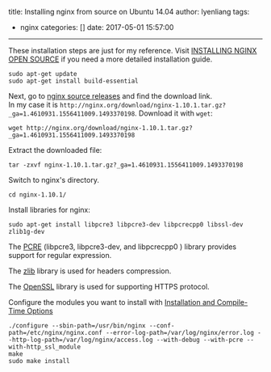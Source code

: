 title: Installing nginx from source on Ubuntu 14.04
author: lyenliang
tags:
  - nginx
categories: []
date: 2017-05-01 15:57:00
---
These installation steps are just for my reference. Visit [INSTALLING NGINX OPEN SOURCE](https://www.nginx.com/resources/admin-guide/installing-nginx-open-source/) if you need a more detailed installation guide.

    sudo apt-get update
    sudo apt-get install build-essential

Next, go to [nginx source releases]( https://www.nginx.com/resources/wiki/start/topics/tutorials/install/#source-releases) and find the download link.  
In my case it is `http://nginx.org/download/nginx-1.10.1.tar.gz?_ga=1.4610931.1556411009.1493370198`. Download it with `wget`:

    wget http://nginx.org/download/nginx-1.10.1.tar.gz?_ga=1.4610931.1556411009.1493370198
    
Extract the downloaded file:

    tar -zxvf nginx-1.10.1.tar.gz?_ga=1.4610931.1556411009.1493370198
 
 Switch to nginx's directory.
 
    cd nginx-1.10.1/
    
Install libraries for nginx:
   
    sudo apt-get install libpcre3 libpcre3-dev libpcrecpp0 libssl-dev zlib1g-dev
    
The [PCRE](http://pcre.org/) (libpcre3, libpcre3-dev, and libpcrecpp0 ) library provides support for regular expression.

The [zlib](http://www.zlib.net/) library is used for headers compression.

The [OpenSSL](https://www.openssl.org/) library is used for supporting HTTPS protocol.

Configure the modules you want to install with [Installation and Compile-Time Options](https://www.nginx.com/resources/wiki/start/topics/tutorials/installoptions/)
    
    ./configure --sbin-path=/usr/bin/nginx --conf-path=/etc/nginx/nginx.conf --error-log-path=/var/log/nginx/error.log --http-log-path=/var/log/nginx/access.log --with-debug --with-pcre --with-http_ssl_module 
    make
    sudo make install